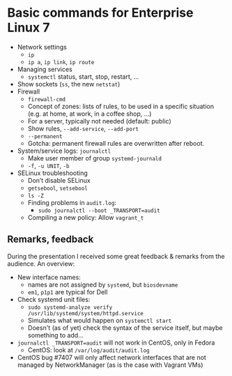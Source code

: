 # Basic commands for Enterprise Linux 7

- Network settings
    - `ip`
    - `ip a`, `ip link`, `ip route`
- Managing services
    - `systemctl` status, start, stop, restart, ...
- Show sockets (`ss`, the new `netstat`)
- Firewall
    - `firewall-cmd`
    - Concept of zones: lists of rules, to be used in a specific situation (e.g. at home, at work, in a coffee shop, ...)
    - For a server, typically not needed (default: public)
    - Show rules, `--add-service`, `--add-port`
    - `--permanent`
    - Gotcha: permanent firewall rules are overwritten after reboot.
- System/service logs: `journalctl`
    - Make user member of group `systemd-journald`
    - `-f`, `-u UNIT`, `-b`
- SELinux troubleshooting
    - Don’t disable SELinux
    - `getsebool`, `setsebool`
    - `ls -Z`
    - Finding problems in `audit.log`:
        - `sudo journalctl --boot _TRANSPORT=audit`
    - Compiling a new policy: Allow `vagrant_t`

## Remarks, feedback

During the presentation I received some great feedback & remarks from the audience. An overview:

- New interface names:
    - names are not assigned by `systemd`, but `biosdevname`
    - `em1`, `p1p1` are typical for Dell
- Check systemd unit files:
    - `sudo systemd-analyze verify /usr/lib/systemd/system/httpd.service`
    - Simulates what would happen on `systemctl start`
    - Doesn't (as of yet) check the syntax of the service itself, but maybe something to add...
- `journalctl _TRANSPORT=audit` will not work in CentOS, only in Fedora
    - CentOS: look at `/var/log/audit/audit.log`
- CentOS bug #7407 will only affect network interfaces that are not managed by NetworkManager (as is the case with Vagrant VMs)
